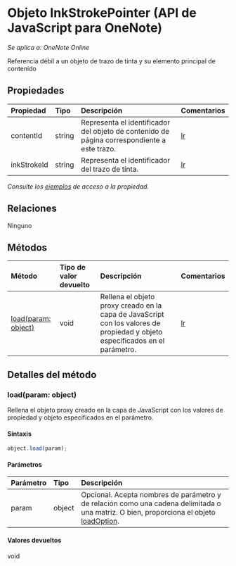 # Objeto InkStrokePointer (API de JavaScript para OneNote)

_Se aplica a: OneNote Online_  


Referencia débil a un objeto de trazo de tinta y su elemento principal de contenido

## Propiedades

| Propiedad     | Tipo   |Descripción|Comentarios|
|:---------------|:--------|:----------|:-------|
|contentId|string|Representa el identificador del objeto de contenido de página correspondiente a este trazo.|[Ir](https://github.com/OfficeDev/office-js-docs/issues/new?title=OneNote-inkStrokePointer-contentId)|
|inkStrokeId|string|Representa el identificador del trazo de tinta.|[Ir](https://github.com/OfficeDev/office-js-docs/issues/new?title=OneNote-inkStrokePointer-inkStrokeId)|

_Consulte los [ejemplos](#ejemplos) de acceso a la propiedad._

## Relaciones
Ninguno


## Métodos

| Método           | Tipo de valor devuelto    |Descripción| Comentarios|
|:---------------|:--------|:----------|:-------|
|[load(param: object)](#loadparam-object)|void|Rellena el objeto proxy creado en la capa de JavaScript con los valores de propiedad y objeto especificados en el parámetro.|[Ir](https://github.com/OfficeDev/office-js-docs/issues/new?title=OneNote-inkStrokePointer-load)|

## Detalles del método


### load(param: object)
Rellena el objeto proxy creado en la capa de JavaScript con los valores de propiedad y objeto especificados en el parámetro.

#### Sintaxis
```js
object.load(param);
```

#### Parámetros
| Parámetro    | Tipo   |Descripción|
|:---------------|:--------|:----------|
|param|object|Opcional. Acepta nombres de parámetro y de relación como una cadena delimitada o una matriz. O bien, proporciona el objeto [loadOption](loadoption.md).|

#### Valores devueltos
void
